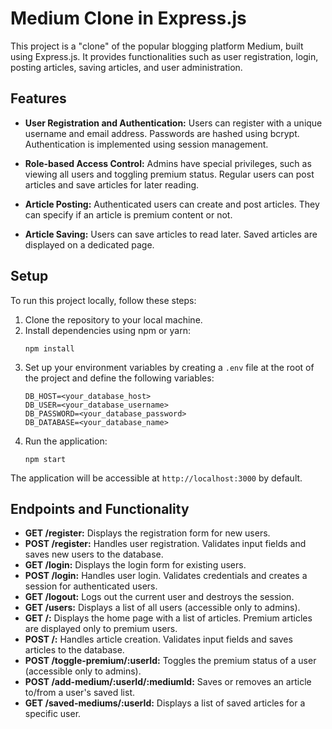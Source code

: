 # Medium Clone in Express.js

This project is a "clone" of the popular blogging platform Medium, built using Express.js. It provides functionalities such as user registration, login, posting articles, saving articles, and user administration.

## Features

- **User Registration and Authentication:** Users can register with a unique username and email address. Passwords are hashed using bcrypt. Authentication is implemented using session management.
  
- **Role-based Access Control:** Admins have special privileges, such as viewing all users and toggling premium status. Regular users can post articles and save articles for later reading.

- **Article Posting:** Authenticated users can create and post articles. They can specify if an article is premium content or not.

- **Article Saving:** Users can save articles to read later. Saved articles are displayed on a dedicated page.

## Setup

To run this project locally, follow these steps:

1. Clone the repository to your local machine.
2. Install dependencies using npm or yarn:
    ```
    npm install
    ```
3. Set up your environment variables by creating a `.env` file at the root of the project and define the following variables:
    ```
    DB_HOST=<your_database_host>
    DB_USER=<your_database_username>
    DB_PASSWORD=<your_database_password>
    DB_DATABASE=<your_database_name>
    ```
4. Run the application:
    ```
    npm start
    ```

The application will be accessible at `http://localhost:3000` by default.

## Endpoints and Functionality

- **GET /register:** Displays the registration form for new users.
- **POST /register:** Handles user registration. Validates input fields and saves new users to the database.
- **GET /login:** Displays the login form for existing users.
- **POST /login:** Handles user login. Validates credentials and creates a session for authenticated users.
- **GET /logout:** Logs out the current user and destroys the session.
- **GET /users:** Displays a list of all users (accessible only to admins).
- **GET /:** Displays the home page with a list of articles. Premium articles are displayed only to premium users.
- **POST /:** Handles article creation. Validates input fields and saves articles to the database.
- **POST /toggle-premium/:userId:** Toggles the premium status of a user (accessible only to admins).
- **POST /add-medium/:userId/:mediumId:** Saves or removes an article to/from a user's saved list.
- **GET /saved-mediums/:userId:** Displays a list of saved articles for a specific user.
